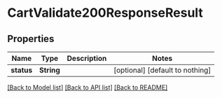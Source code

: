 # CartValidate200ResponseResult


## Properties
Name | Type | Description | Notes
------------ | ------------- | ------------- | -------------
**status** | **String** |  | [optional] [default to nothing]


[[Back to Model list]](../README.md#models) [[Back to API list]](../README.md#api-endpoints) [[Back to README]](../README.md)


